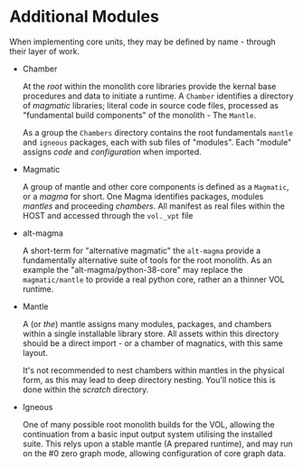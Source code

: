 # Additional Modules

When implementing core units, they may be defined by name - through their layer of work.


+ Chamber

    At the _root_ within the monolith core libraries provide the kernal base procedures and data to initiate a runtime. A `Chamber` identifies a directory of _magmatic_ libraries; literal code in source code files, processed as "fundamental build components" of the monolith - The `Mantle`.

    As a group the `Chambers` directory contains the root fundamentals `mantle` and `igneous` packages, each with sub files of "modules". Each "module" assigns _code_ and _configuration_ when imported.

+ Magmatic

    A group of mantle and other core components is defined as a `Magmatic`, or a _magma_ for short. One Magma identifies packages, modules _mantles_ and proceeding _chambers_. All manifest as real files within the HOST and accessed through the `vol._vpt` file

+ alt-magma

    A short-term for "alternative magmatic" the `alt-magma` provide a fundamentally alternative suite of tools for the root monolith. As an example the "alt-magma/python-38-core" may replace the `magmatic/mantle` to provide a real python core, rather an a thinner VOL runtime.

+ Mantle

    A (or _the_) mantle assigns many modules, packages, and chambers within a single installable library store. All assets within this directory should be a direct import - or a chamber of magnatics, with this same layout.

    It's not recommended to nest chambers within mantles in the physical form, as this may lead to deep directory nesting. You'll notice this is done within the _scratch_ directory.

+ Igneous

    One of many possible root monolith builds for the VOL, allowing the continuation from a basic input output system utilising the installed suite. This relys upon a stable mantle (A prepared runtime), and may run on the #0 zero graph mode, allowing configuration of core graph data.
